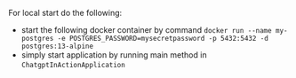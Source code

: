 For local start do the following:
- start the following docker container by command `docker run --name my-postgres -e POSTGRES_PASSWORD=mysecretpassword -p 5432:5432 -d postgres:13-alpine`
- simply start application by running main method in `ChatgptInActionApplication`
